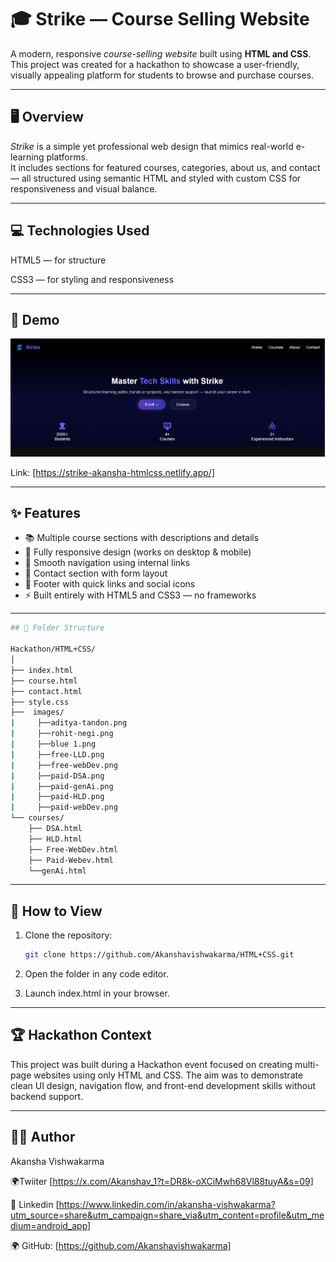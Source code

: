 # 🎓 Strike — Course Selling Website

A modern, responsive *course-selling website* built using **HTML and CSS**.  
This project was created for a hackathon to showcase a user-friendly, visually appealing platform for students to browse and purchase courses.

---

## 🖥 Overview

*Strike* is a simple yet professional web design that mimics real-world e-learning platforms.  
It includes sections for featured courses, categories, about us, and contact — all structured using semantic HTML and styled with custom CSS for responsiveness and visual balance.

---
## 💻 Technologies Used

HTML5 — for structure

CSS3 — for styling and responsiveness

---

## 📸 Demo

![Landing](./demo-strike.png)

Link: [https://strike-akansha-htmlcss.netlify.app/]

---

## ✨ Features

- 📚 Multiple course sections with descriptions and details  
- 🎨 Fully responsive design (works on desktop & mobile)  
- 🔗 Smooth navigation using internal links  
- 📩 Contact section with form layout  
- 🧾 Footer with quick links and social icons  
- ⚡ Built entirely with HTML5 and CSS3 — no frameworks  

---
```bash
## 📁 Folder Structure

Hackathon/HTML+CSS/ 
│ 
├── index.html 
├── course.html 
├── contact.html 
├── style.css 
├──  images/
|     ├──aditya-tandon.png
|     ├──rohit-negi.png
|     ├──blue 1.png
|     ├──free-LLD.png
|     ├──free-webDev.png
|     ├──paid-DSA.png
|     ├──paid-genAi.png
|     ├──paid-HLD.png
|     ├──paid-webDev.png
└── courses/ 
    ├── DSA.html
    ├── HLD.html
    ├── Free-WebDev.html
    ├── Paid-Webev.html
    └──genAi.html
```   
---

## 🚀 How to View

1. Clone the repository:
   ```bash
   git clone https://github.com/Akanshavishwakarma/HTML+CSS.git

2. Open the folder in any code editor.

3. Launch index.html in your browser.

---

## 🏆 Hackathon Context

This project was built during a Hackathon event focused on creating multi-page websites using only HTML and CSS.
The aim was to demonstrate clean UI design, navigation flow, and front-end development skills without backend support.


---

## 🧑‍💻 Author

Akansha Vishwakarma

🌍Twiiter [https://x.com/Akanshav_1?t=DR8k-oXCiMwh68Vl88tuyA&s=09]

📧 Linkedin [https://www.linkedin.com/in/akansha-vishwakarma?utm_source=share&utm_campaign=share_via&utm_content=profile&utm_medium=android_app]

🌍 GitHub: [https://github.com/Akanshavishwakarma]


